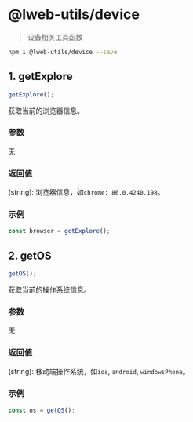 # @lweb-utils/device

> 设备相关工具函数

```bash
npm i @lweb-utils/device --save
```

## 1. getExplore
```javascript
getExplore();
```
获取当前的浏览器信息。
### 参数
无
### 返回值
(string): 浏览器信息，如```chrome: 86.0.4240.198```。
### 示例
```javascript
const browser = getExplore();
```

## 2. getOS
```javascript
getOS();
```
获取当前的操作系统信息。
### 参数
无
### 返回值
(string): 移动端操作系统，如```ios```, ```android```, ```windowsPhone```。
### 示例
```javascript
const os = getOS();
```